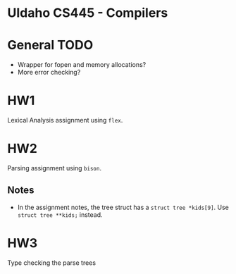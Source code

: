 UIdaho CS445 - Compilers
==========================

# General TODO
 *  Wrapper for fopen and memory allocations?
 *  More error checking?

# HW1
Lexical Analysis assignment using `flex`.

# HW2
Parsing assignment using `bison`.

## Notes
 *  In the assignment notes, the tree struct has a `struct tree *kids[9]`.  Use `struct tree **kids;` instead.

# HW3
Type checking the parse trees